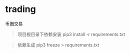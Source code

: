 # trading
币圈交易


> 项目根目录下依赖安装
> pip3 install -r requirements.txt


> 依赖生成
> pip3 freeze > requirements.txt